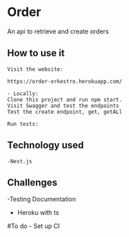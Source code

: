 # Order
An api to retrieve and create orders
## How to use it
    Visit the website:
    
    https://order-orkestro.herokuapp.com/
    
    - Locally:
    Clone this project and run npm start.
    Visit Swagger and test the endpoints
    Test the create endpoint, get, getALl
    
    Run tests:
## Technology used
    -Nest.js
## Challenges
-Testing Documentation
- Heroku with ts

#To do 
    - Set up CI
 
